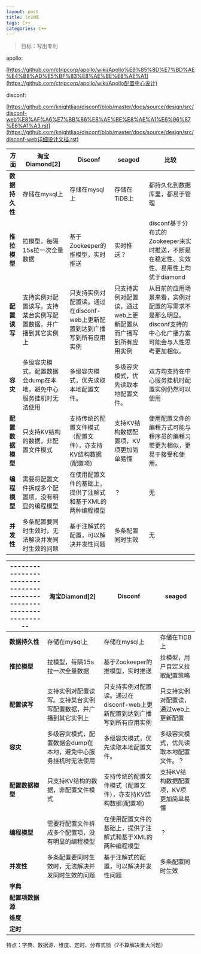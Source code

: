 ```yaml
---
layout: post
title: lc训练
tags: C++
categories: C++
---
```


>  目标：写出专利

apollo:

[https://github.com/ctripcorp/apollo/wiki/Apollo%E9%85%8D%E7%BD%AE%E4%B8%AD%E5%BF%83%E8%AE%BE%E8%AE%A1](https://github.com/ctripcorp/apollo/wiki/Apollo配置中心设计)

disconf:

[https://github.com/knightliao/disconf/blob/master/docs/source/design/src/disconf-web%E8%AF%A6%E7%BB%86%E8%AE%BE%E8%AE%A1%E6%96%87%E6%A1%A3.rst](https://github.com/knightliao/disconf/blob/master/docs/source/design/src/disconf-web详细设计文档.rst)

| 方面             | 淘宝Diamond[2]                                               | Disconf                                                      | seagod                                                       | 比较                                                         |
| ---------------- | ------------------------------------------------------------ | ------------------------------------------------------------ | ------------------------------------------------------------ | ------------------------------------------------------------ |
| **数据持久性**   | 存储在mysql上                                                | 存储在mysql上                                                | 存储在TiDB上                                                 | 都持久化到数据库里，都易于管理                               |
| **推拉模型**     | 拉模型，每隔15s拉一次全量数据                                | 基于Zookeeper的推模型，实时推送                              | 实时推送？                                                   | disconf基于分布式的Zookeeper来实时推送，不断是在稳定性、实效性、易用性上均优于diamond |
| **配置读写**     | 支持实例对配置读写。支持某台实例写配置数据，并广播到其它实例上 | 只支持实例对配置读。通过在disconf-web上更新配置到达到广播写到所有应用实例 | 只支持实例对配置读，通过web上更新配置从而广播写到所有应用实例 | 从目前的应用场景来看，实例对配置的写需求不是那么明显。disconf支持的中心化广播方案可能会与人性思考更加相似。 |
| **容灾**         | 多级容灾模式，配置数据会dump在本地，避免中心服务挂机时无法使用 | 多级容灾模式，优先读取本地配置文件。                         | 多级容灾模式，优先读取本地配置文件。                         | 双方均支持在中心服务挂机时配置实例仍然可以使用               |
| **配置数据模型** | 只支持KV结构的数据，非配置文件模式                           | 支持传统的配置文件模式（配置文件），亦支持KV结构数据(配置项) | 支持KV结构数据配置项，KV项更加简单易懂                       | 使用配置文件的编程方式可能与程序员的编程习惯更为相似，更易于接受和使用。 |
| **编程模型**     | 需要将配置文件拆成多个配置项，没有明显的编程模型             | 在使用配置文件的基础上，提供了注解式和基于XML的两种编程模型  | ？                                                           | 无                                                           |
| **并发性**       | 多条配置要同时生效时，无法解决并发同时生效的问题             | 基于注解式的配置，可以解决并发性问题                         | 多条配置同时生效                                             | 无                                                           |



| ------------------------------------------------------------------ | 淘宝Diamond[2]                                               | Disconf                                                      | seagod                                 |
| ------------------------------------------------------------ | ------------------------------------------------------------ | ------------------------------------------------------------ | -------------------------------------- |
| **数据持久性**                                               | 存储在mysql上                                                | 存储在mysql上                                                | 存储在TiDB上                           |
| **推拉模型**                                                 | 拉模型，每隔15s拉一次全量数据                                | 基于Zookeeper的推模型，实时推送                              | 拉模型，用户自定义拉取配置策略         |
| **配置读写**                                                 | 支持实例对配置读写。支持某台实例写配置数据，并广播到其它实例上 | 只支持实例对配置读。通过在disconf-web上更新配置到达到广播写到所有应用实例 | 只支持实例对配置读，通过web上更新配置  |
| **容灾**                                                     | 多级容灾模式，配置数据会dump在本地，避免中心服务挂机时无法使用 | 多级容灾模式，优先读取本地配置文件。                         | 多级容灾模式，优先读取本地配置文件。？ |
| **配置数据模型**                                             | 只支持KV结构的数据，非配置文件模式                           | 支持传统的配置文件模式（配置文件），亦支持KV结构数据(配置项) | 支持KV结构数据配置项，KV项更加简单易懂 |
| **编程模型**                                                 | 需要将配置文件拆成多个配置项，没有明显的编程模型             | 在使用配置文件的基础上，提供了注解式和基于XML的两种编程模型  | ？                                     |
| **并发性**                                                   | 多条配置要同时生效时，无法解决并发同时生效的问题             | 基于注解式的配置，可以解决并发性问题                         | 多条配置同时生效                       |
| **字典**                                                     |                                                              |                                                              |                                        |
| **配置项数据源**                                             |                                                              |                                                              |                                        |
| **维度**                                                     |                                                              |                                                              |                                        |
| **定时**                                                     |                                                              |                                                              |                                        |

特点：字典、数据源、维度、定时、分布式锁（?不算解决重大问题）